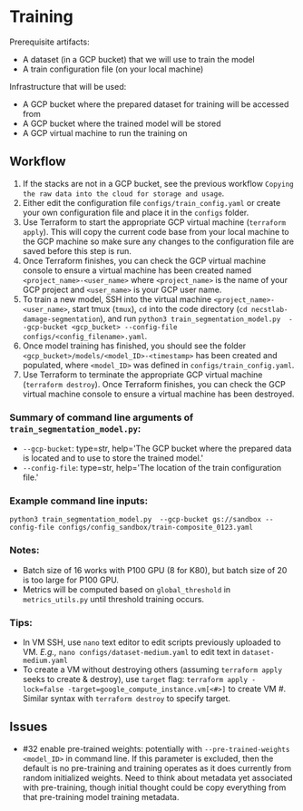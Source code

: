 # Training

Prerequisite artifacts:
* A dataset (in a GCP bucket) that we will use to train the model
* A train configuration file (on your local machine)

Infrastructure that will be used:
* A GCP bucket where the prepared dataset for training will be accessed from
* A GCP bucket where the trained model will be stored
* A GCP virtual machine to run the training on

## Workflow
1. If the stacks are not in a GCP bucket, see the previous workflow `Copying the raw data into the cloud for storage and usage`.
1. Either edit the configuration file `configs/train_config.yaml` or create your own configuration file and place it in the `configs` folder.
1. Use Terraform to start the appropriate GCP virtual machine (`terraform apply`). This will copy the current code base from your local machine to the GCP machine so make sure any changes to the configuration file are saved before this step is run.
1. Once Terraform finishes, you can check the GCP virtual machine console to ensure a virtual machine has been created named `<project_name>-<user_name>` where `<project_name>` is the name of your GCP project and `<user_name>` is your GCP user name.
1. To train a new model, SSH into the virtual machine `<project_name>-<user_name>`, start tmux (`tmux`), `cd` into the code directory (`cd necstlab-damage-segmentation`), and run `python3 train_segmentation_model.py  --gcp-bucket <gcp_bucket> --config-file configs/<config_filename>.yaml`. 
1. Once model training has finished, you should see the folder `<gcp_bucket>/models/<model_ID>-<timestamp>` has been created and populated, where `<model_ID>` was defined in `configs/train_config.yaml`.
1. Use Terraform to terminate the appropriate GCP virtual machine (`terraform destroy`). Once Terraform finishes, you can check the GCP virtual machine console to ensure a virtual machine has been destroyed.

### Summary of command line arguments of `train_segmentation_model.py`:

* `--gcp-bucket`:
        type=str,
        help='The GCP bucket where the prepared data is located and to use to store the trained model.'
* `--config-file`:
        type=str,
        help='The location of the train configuration file.'
        
### Example command line inputs:

```
python3 train_segmentation_model.py  --gcp-bucket gs://sandbox --config-file configs/config_sandbox/train-composite_0123.yaml
```

### Notes:

- Batch size of 16 works with P100 GPU (8 for K80), but batch size of 20 is too large for P100 GPU.
- Metrics will be computed based on `global_threshold` in `metrics_utils.py` until threshold training occurs.

### Tips:

- In VM SSH, use `nano` text editor to edit scripts previously uploaded to VM. _E.g.,_ `nano configs/dataset-medium.yaml` to edit text in `dataset-medium.yaml`
- To create a VM without destroying others (assuming `terraform apply` seeks to create & destroy), use `target` flag: `terraform apply -lock=false -target=google_compute_instance.vm[<#>]` to create VM #. Similar syntax with `terraform destroy` to specify target. 


## Issues

* #32 enable pre-trained weights: potentially with `--pre-trained-weights <model_ID>` in command line. If this parameter is excluded, then the default is no pre-training and training operates as it does currently from random initialized weights. Need to think about metadata yet associated with pre-training, though initial thought could be copy everything from that pre-training model training metadata.
